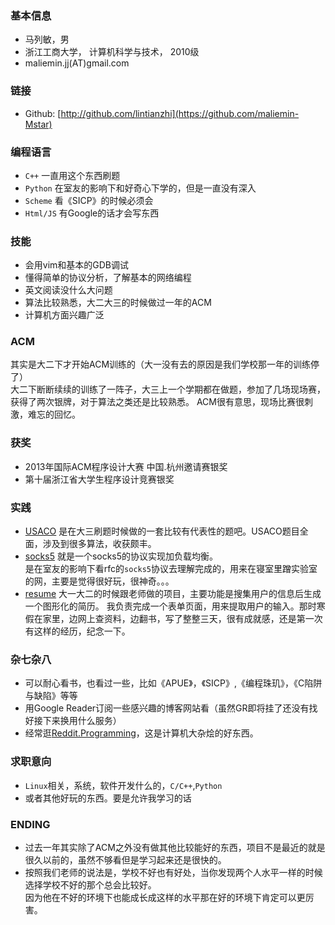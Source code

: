 ### 基本信息
- 马列敏，男
- 浙江工商大学， 计算机科学与技术， 2010级
- maliemin.jj(AT)gmail.com

### 链接
- Github: [http://github.com/lintianzhi](https://github.com/maliemin-Mstar)

### 编程语言
- `C++` 一直用这个东西刷题
- `Python` 在室友的影响下和好奇心下学的，但是一直没有深入
- `Scheme` 看《SICP》的时候必须会
- `Html/JS` 有Google的话才会写东西

### 技能
- 会用vim和基本的GDB调试
- 懂得简单的协议分析，了解基本的网络编程
- 英文阅读没什么大问题
- 算法比较熟悉，大二大三的时候做过一年的ACM
- 计算机方面兴趣广泛

### ACM
其实是大二下才开始ACM训练的（大一没有去的原因是我们学校那一年的训练停了）  
大二下断断续续的训练了一阵子，大三上一个学期都在做题，参加了几场现场赛，获得了两次银牌，对于算法之类还是比较熟悉。
ACM很有意思，现场比赛很刺激，难忘的回忆。

### 获奖
- 2013年国际ACM程序设计大赛 中国.杭州邀请赛银奖
- 第十届浙江省大学生程序设计竞赛银奖

### 实践
- [USACO](https://github.com/maliemin-Mstar/USACO_TRAINING) 是在大三刷题时候做的一套比较有代表性的题吧。USACO题目全面，涉及到很多算法，收获颇丰。
- [socks5](https://github.com/maliemin-Mstar/socks5) 就是一个socks5的协议实现加负载均衡。  
是在室友的影响下看rfc的`socks5`协议去理解完成的，用来在寝室里蹭实验室的网，主要是觉得很好玩，很神奇。。。
- [resume](https://github.com/maliemin-Mstar/infor) 大一大二的时候跟老师做的项目，主要功能是搜集用户的信息后生成一个图形化的简历。
我负责完成一个表单页面，用来提取用户的输入。那时寒假在家里，边网上查资料，边翻书，写了整整三天，很有成就感，还是第一次有这样的经历，纪念一下。

### 杂七杂八
- 可以耐心看书，也看过一些，比如《APUE》，《SICP》,《编程珠玑》，《C陷阱与缺陷》等等
- 用Google Reader订阅一些感兴趣的博客网站看（虽然GR即将挂了还没有找好接下来换用什么服务）
- 经常逛[Reddit.Programming](http://reddit.com/r/programming)，这是计算机大杂烩的好东西。

### 求职意向
- `Linux`相关，系统，软件开发什么的，`C/C++`,`Python`
- 或者其他好玩的东西。要是允许我学习的话

### ENDING
- 过去一年其实除了ACM之外没有做其他比较能好的东西，项目不是最近的就是很久以前的，虽然不够看但是学习起来还是很快的。
- 按照我们老师的说法是，学校不好也有好处，当你发现两个人水平一样的时候选择学校不好的那个总会比较好。  
因为他在不好的环境下也能成长成这样的水平那在好的环境下肯定可以更厉害。
